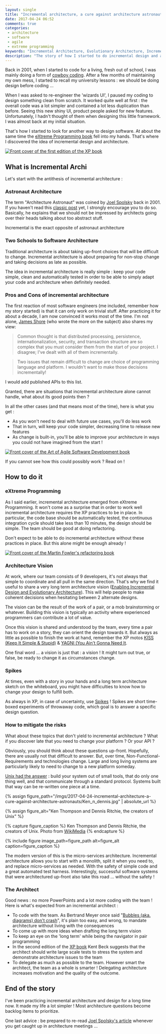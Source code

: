 ```yaml
---
layout: single
title: "Incremental architecture, a cure against architecture astronauts"
date: 2017-04-24 06:52
comments: true
categories:
 - architecture
 - software
 - agile
 - extreme programming
keywords: "Incremental Architecture, Evolutionary Architecture, Incremental Design, Agile Architecture"
description: "The story of how I started to do incremental design and architecture, and how to do it"
---
```

Back in 2001, when I started to code for a living, fresh out of school, I was mainly doing a form of [cowboy coding](https://en.wikipedia.org/wiki/Cowboy_coding). After a few months of maintaining my own mess, I started to recall my university lessons : we should be doing design before coding ...

When I was asked to re-engineer the 'wizards UI', I paused my coding to design something clean from scratch. It worked quite well at first : the overall code was a lot simpler and contained a lot less duplication than before. Seeing this new shiny UI, product people asked for new features. Unfortunately, I hadn't thought of them when designing this little framework. I was almost back at my initial situation.

That's how I started to look for another way to design software. At about the same time the [eXtreme Programming book](https://www.amazon.com/Extreme-Programming-Explained-Embrace-Change/dp/0201616416/ref=sr_1_3?tag=pbourgau-20&amp;ie=UTF8&qid=1493096057&sr=8-3&keywords=extreme+programming) fell into my hands. That's where I discovered the idea of incremental design and architecture.

[![Front cover of the first edition of the XP book]({{site.url}}{{site.baseurl}}/imgs/2017-04-24-incremental-architecture-a-cure-against-architecture-astronauts/xp-1ed.jpg)](https://www.amazon.com/Extreme-Programming-Explained-Embrace-Change/dp/0201616416/ref=sr_1_3?tag=pbourgau-20&amp;ie=UTF8&qid=1493096057&sr=8-3&keywords=extreme+programming)

## What is Incremental Archi

Let's start with the antithesis of incremental architecture :

### Astronaut Architecture

The term "Architecture Astronaut" was coined by [Joel Spolsky](https://www.joelonsoftware.com) back in 2001. If you haven't read this [classic post](https://www.joelonsoftware.com/2001/04/21/dont-let-architecture-astronauts-scare-you/) yet, I strongly encourage you to do so. Basically, he explains that we should not be impressed by architects going over their heads talking about too abstract stuff.

Incremental is the exact opposite of astronaut architecture

### Two Schools to Software Architecture

Traditional architecture is about taking up-front choices that will be difficult to change. Incremental architecture is about preparing for non-stop change and taking decisions as late as possible.

The idea in incremental architecture is really simple : keep your code simple, clean and automatically tested in order to be able to simply adapt your code and architecture when definitely needed.

### Pros and Cons of incremental architecture

The first reaction of most software engineers (me included, remember how my story started) is that it can only work on trivial stuff. After practicing it for about a decade, I am now convinced it works most of the time. I'm not alone, [James Shore](http://www.jamesshore.com/Agile-Book/incremental_design.html) (who wrote the more on the subject) also shares my view:

> Common thought is that distributed processing, persistence, internationalization, security, and transaction structure are so complex that you must consider them from the start of your project. I disagree; I've dealt with all of them incrementally.

> Two issues that remain difficult to change are choice of programming language and platform. I wouldn't want to make those decisions incrementally!

I would add published APIs to this list.

Granted, there are situations that incremental architecture alone cannot handle, what about its good points then ?

In all the other cases (and that means most of the time), here is what you get :

* As you won't need to deal with future use cases, you'll do less work
* That in turn, will keep your code simpler, decreasing time to release new features
* As change is built-in, you'll be able to improve your architecture in ways you could not have imagined from the start !

[![Front cover of the Art of Agile Software Development book]({{site.url}}{{site.baseurl}}/imgs/2017-04-24-incremental-architecture-a-cure-against-architecture-astronauts/art-of-agile.jpg)](https://www.amazon.com/Art-Agile-Development-Pragmatic-Software/dp/0596527675/ref=sr_1_1?tag=pbourgau-20&amp;s=books&ie=UTF8&qid=1493096137&sr=1-1&keywords=the+art+of+agile+development)

If you cannot see how this could possibly work ? Read on !

## How to do it

### eXtreme Programming

As I said earlier, incremental architecture emerged from eXtreme Programming. It won't come as a surprise that in order to work well incremental architecture requires the XP practices to be in place. In particular, the code base should be automatically tested, the continuous integration cycle should take less than 10 minutes, the design should be simple. The team should be good at doing refactoring.

Don't expect to be able to do incremental architecture without these practices in place. But this alone might be enough already !

[![Front cover of the Martin Fowler's refactoring book]({{site.url}}{{site.baseurl}}/imgs/2017-04-24-incremental-architecture-a-cure-against-architecture-astronauts/refactoring.jpg)](https://www.amazon.com/Refactoring-Improving-Design-Existing-Code/dp/0201485672/ref=sr_1_1?tag=pbourgau-20&amp;s=books&ie=UTF8&qid=1493096197&sr=1-1&keywords=fowler+refactoring)

### Architecture Vision

At work, where our team consists of 9 developers, it's not always that simple to coordinate and all pull in the same direction. That's why we find it useful to share a very long term architecture vision ([Enabling Incremental Design and Evolutionary Architecture](https://www.thoughtworks.com/insights/blog/enabling-incremental-design-and-evolutionary-architecture)). This will help people to make coherent decisions when hesitating between 2 alternate designs.

The vision can be the result of the work of a pair, or a mob brainstorming or whatever. Building this vision is typically an activity where experienced programmers can contribute a lot of value.

Once this vision is shared and understood by the team, every time a pair has to work on a story, they can orient the design towards it. But always as little as possible to finish the work at hand, remember the XP motos [KISS (Keep It Simple & Stupid)](https://en.wikipedia.org/wiki/KISS_principle) & [YAGNI (You Ain't Gonna Need It](https://en.wikipedia.org/wiki/You_aren%27t_gonna_need_it).

One final word ... a vision is just that : a vision ! It might turn out true, or false, be ready to change it as circumstances change.

### Spikes

At times, even with a story in your hands and a long term architecture sketch on the whiteboard, you might have difficulties to know how to change your design to fulfill both.

As always in XP, in case of uncertainty, use [Spikes](http://agiledictionary.com/209/spike/) ! Spikes are short time-boxed experiments of throwaway code, which goal is to answer a specific design question.

### How to mitigate the risks

What about these topics that don't yield to incremental architecture ? What if you discover late that you need to change your platform ? Or your API ?

Obviously, you should think about these questions up-front. Hopefully, there are usually not that difficult to answer. But, over time, Non-Functional-Requirements and technologies change. Large and long living systems are particularly likely to need to change to a new platform someday.

[Unix had the answer](https://en.wikipedia.org/wiki/Unix_philosophy) : build your system out of small tools, that do only one thing well, and that communicate through a standard protocol. Systems built that way can be re-written one piece at a time.

{% assign figure_path="/imgs/2017-04-24-incremental-architecture-a-cure-against-architecture-astronauts/Ken_n_dennis.jpg" | absolute_url %}

{% assign figure_alt="Ken Thompson and Dennis Ritchie, the creators of Unix" %}

{% capture figure_caption %}
Ken Thompson and Dennis Ritchie, the creators of Unix. Photo from [WikiMedia](https://commons.wikimedia.org/wiki/File:Ken_n_dennis.jpg)
{% endcapture %}

{% include figure image_path=figure_path alt=figure_alt caption=figure_caption %}

The modern version of this is the micro-services architecture. Incremental architecture allows you to start with a monolith, split it when you need to, and replace micro-services as needed.   With the safety of simple code and a great automated test harness. Interestingly, successful software systems that were architectured up-front also take this road ... without the safety !

### The Architect

Good news : no more PowerPoints and a lot more coding with the team ! Here is what's expected from an incremental architect :

* To code with the team. As Bertrand Meyer once said "[Bubbles (aka. diagrams) don't crash](http://stal.blogspot.fr/2008/08/architect-always-implements.html)", it's plain too easy, and wrong, to mandate architecture without living with the consequences
* To come up with more ideas when drafting the long term vision
* To keep an eye on the 'long term' while being the navigator in pair programming
* In the second edition of the [XP book](https://www.amazon.com/Extreme-Programming-Explained-Embrace-Change/dp/0321278658/ref=sr_1_1?tag=pbourgau-20&amp;ie=UTF8&qid=1493096057&sr=8-1&keywords=extreme+programming) Kent Beck suggests that the architect should write large scale tests to stress the system and demonstrate architecture issues to the team
* To delegate as much as possible to the team. However smart the architect, the team as a whole is smarter ! Delegating architecture increases motivation and the quality of the outcome.


## End of the story

I've been practicing incremental architecture and design for a long time now. It made my life a lot simpler ! Most architecture questions become backlog items to prioritize.

One last advice : be prepared to re-read [Joel Spolsky's article](https://www.joelonsoftware.com/2001/04/21/dont-let-architecture-astronauts-scare-you/) whenever you get caught up in architecture meetings ...
